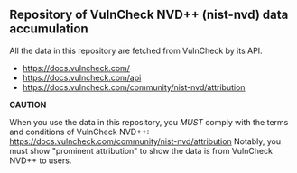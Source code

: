 ## Repository of VulnCheck NVD++ (nist-nvd) data accumulation

All the data in this repository are fetched from VulnCheck by its API.

- https://docs.vulncheck.com/
- https://docs.vulncheck.com/api
- https://docs.vulncheck.com/community/nist-nvd/attribution

**CAUTION**

When you use the data in this repository, you *MUST* comply with the terms and conditions of VulnCheck NVD++: https://docs.vulncheck.com/community/nist-nvd/attribution
Notably, you must show "prominent attribution" to show the data is from VulnCheck NVD++ to users.
